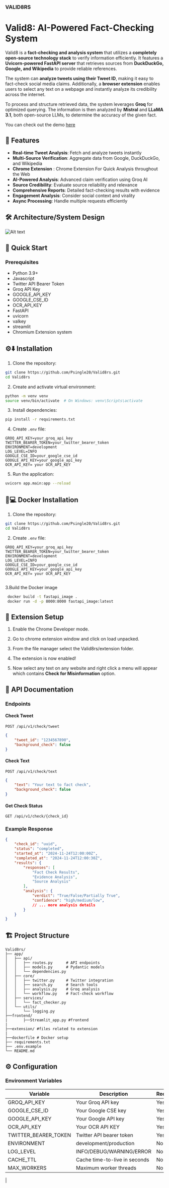 ### VALID8RS ###
# Valid8: AI-Powered Fact-Checking System

Valid8 is a **fact-checking and analysis system** that utilizes a **completely open-source technology stack** to verify information efficiently. It features a **Uvicorn-powered FastAPI server** that retrieves sources from **DuckDuckGo, Google, and Wikipedia** to provide reliable references.  

The system can **analyze tweets using their Tweet ID**, making it easy to fact-check social media claims. Additionally, a **browser extension** enables users to select any text on a webpage and instantly analyze its credibility across the internet.  

To process and structure retrieved data, the system leverages **Groq** for optimized querying. The information is then analyzed by **Mistral** and **LLaMA 3.1**, both open-source LLMs, to determine the accuracy of the given fact.  

You can check out the demo [here](https://youtu.be/R2Cqx147jU4)
## 🌟 Features

- **Real-time Tweet Analysis**: Fetch and analyze tweets instantly
- **Multi-Source Verification**: Aggregate data from Google, DuckDuckGo, and Wikipedia
- **Chrome Extension** : Chrome Extension For Quick Analysis throughout the Web
- **AI-Powered Analysis**: Advanced claim verification using Groq AI
- **Source Credibility**: Evaluate source reliability and relevance
- **Comprehensive Reports**: Detailed fact-checking results with evidence
- **Engagement Analysis**: Consider social context and virality
- **Async Processing**: Handle multiple requests efficiently

## 🛠️ Architecture/System Design
![Alt text](./diagram-export-1-16-2025-4_44_09-PM.png)


## 🚀 Quick Start

### Prerequisites

- Python 3.9+
- Javascript
- Twitter API Bearer Token
- Groq API Key
- GOOGLE_API_KEY
- GOOGLE_CSE_ID
- OCR_API_KEY
- FastAPI
- uvicorn
- valkey
- streamlit
- Chromium Extension system


## ⚙️⬇️ Installation

1. Clone the repository:
```bash
git clone https://github.com/Psingle20/Valid8rs.git
cd Valid8rs
```

2. Create and activate virtual environment:
```bash
python -m venv venv
source venv/bin/activate  # On Windows: venv\Scripts\activate
```

3. Install dependencies:
```bash
pip install -r requirements.txt
```

4. Create `.env` file:
```env
GROQ_API_KEY=your_groq_api_key
TWITTER_BEARER_TOKEN=your_twitter_bearer_token
ENVIRONMENT=development
LOG_LEVEL=INFO
GOOGLE_CSE_ID=your_google_cse_id
GOOGLE_API_KEY=your_google_api_key
OCR_API_KEY= your OCR_API_KEY

```

5. Run the application:
```bash
uvicorn app.main:app --reload
```
## 🐳💻 Docker Installation
 1. Clone the repository:
```bash
git clone https://github.com/Psingle20/Valid8rs.git
cd Valid8rs
```
2. Create `.env` file:

```env
GROQ_API_KEY=your_groq_api_key
TWITTER_BEARER_TOKEN=your_twitter_bearer_token
ENVIRONMENT=development
LOG_LEVEL=INFO
GOOGLE_CSE_ID=your_google_cse_id
GOOGLE_API_KEY=your_google_api_key
OCR_API_KEY= your OCR_API_KEY


```
3.Build the Docker image
```bash
 docker build -t fastapi_image .
 docker run -d -p 8000:8000 fastapi_image:latest
```

## 🔗 Extension Setup
1. Enable the Chrome Developer mode.

2. Go to chrome extension window and click on load unpacked.

2. From the file manager select the Valid8rs/extension folder.

3. The extension is now enabled!

4. Now select any text on any website and right click a menu will appear which contains **Check for Misinformation** option.

## 📖 API Documentation

### Endpoints

#### Check Tweet
```http
POST /api/v1/check/tweet
```
```json
{
    "tweet_id": "1234567890",
    "background_check": false
}
```

#### Check Text
```http
POST /api/v1/check/text
```
```json
{
    "text": "Your text to fact check",
    "background_check": false
}
```

#### Get Check Status
```http
GET /api/v1/check/{check_id}
```

### Example Response
```json
{
    "check_id": "uuid",
    "status": "completed",
    "started_at": "2024-11-24T12:00:00Z",
    "completed_at": "2024-11-24T12:00:30Z",
    "results": {
        "responses": [
            "Fact Check Results",
            "Evidence Analysis",
            "Source Analysis"
        ],
        "analysis": {
            "verdict": "True/False/Partially True",
            "confidence": "high/medium/low",
            // ... more analysis details
        }
    }
}
```

## 🏗️ Project Structure

```
Valid8rs/
├── app/
│   ├── api/
│   │   ├── routes.py      # API endpoints
│   │   ├── models.py      # Pydantic models
│   │   └── dependencies.py
│   ├── core/
│   │   ├── twitter.py     # Twitter integration
│   │   ├── search.py      # Search tools
│   │   ├── analysis.py    # Groq analysis
│   │   └── workflow.py    # Fact-check workflow
│   ├── services/
│   │   └── fact_checker.py
│   └── utils/
│       └── logging.py
├──frontend/
|       ├──Streamlit_app.py #frontend
|
├──extension/ #files related to extension
|
├──dockerfile # Docker setup
├── requirements.txt
├── .env.example
└── README.md
```

## ⚙️ Configuration

### Environment Variables

| Variable | Description | Required |
|----------|-------------|----------|
| GROQ_API_KEY | Your Groq API key | Yes |
| GOOGLE_CSE_ID | Your Google CSE key | Yes |
| GOOGLE_API_KEY |Your Google API key | Yes |
| OCR_API_KEY | Your OCR API KEY      | Yes |
| TWITTER_BEARER_TOKEN | Twitter API bearer token | Yes |
| ENVIRONMENT | development/production | No |
| LOG_LEVEL | INFO/DEBUG/WARNING/ERROR | No |
| CACHE_TTL | Cache time-to-live in seconds | No |
| MAX_WORKERS | Maximum worker threads | No |
|


